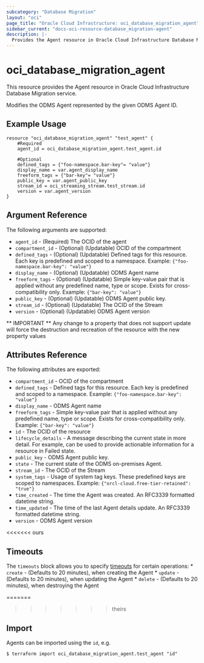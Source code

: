 ```yaml
---
subcategory: "Database Migration"
layout: "oci"
page_title: "Oracle Cloud Infrastructure: oci_database_migration_agent"
sidebar_current: "docs-oci-resource-database_migration-agent"
description: |-
  Provides the Agent resource in Oracle Cloud Infrastructure Database Migration service
---
```


# oci_database_migration_agent
This resource provides the Agent resource in Oracle Cloud Infrastructure Database Migration service.

Modifies the ODMS Agent represented by the given ODMS Agent ID.

## Example Usage

```hcl
resource "oci_database_migration_agent" "test_agent" {
	#Required
	agent_id = oci_database_migration_agent.test_agent.id

	#Optional
	defined_tags = {"foo-namespace.bar-key"= "value"}
	display_name = var.agent_display_name
	freeform_tags = {"bar-key"= "value"}
	public_key = var.agent_public_key
	stream_id = oci_streaming_stream.test_stream.id
	version = var.agent_version
}
```

## Argument Reference

The following arguments are supported:

* `agent_id` - (Required) The OCID of the agent 
* `compartment_id` - (Optional) (Updatable) OCID of the compartment 
* `defined_tags` - (Optional) (Updatable) Defined tags for this resource. Each key is predefined and scoped to a namespace. Example: `{"foo-namespace.bar-key": "value"}` 
* `display_name` - (Optional) (Updatable) ODMS Agent name 
* `freeform_tags` - (Optional) (Updatable) Simple key-value pair that is applied without any predefined name, type or scope. Exists for cross-compatibility only. Example: `{"bar-key": "value"}` 
* `public_key` - (Optional) (Updatable) ODMS Agent public key. 
* `stream_id` - (Optional) (Updatable) The OCID of the Stream 
* `version` - (Optional) (Updatable) ODMS Agent version 


** IMPORTANT **
Any change to a property that does not support update will force the destruction and recreation of the resource with the new property values

## Attributes Reference

The following attributes are exported:

* `compartment_id` - OCID of the compartment 
* `defined_tags` - Defined tags for this resource. Each key is predefined and scoped to a namespace. Example: `{"foo-namespace.bar-key": "value"}` 
* `display_name` - ODMS Agent name 
* `freeform_tags` - Simple key-value pair that is applied without any predefined name, type or scope. Exists for cross-compatibility only. Example: `{"bar-key": "value"}` 
* `id` - The OCID of the resource 
* `lifecycle_details` - A message describing the current state in more detail. For example, can be used to provide actionable information for a resource in Failed state. 
* `public_key` - ODMS Agent public key. 
* `state` - The current state of the ODMS on-premises Agent. 
* `stream_id` - The OCID of the Stream 
* `system_tags` - Usage of system tag keys. These predefined keys are scoped to namespaces. Example: `{"orcl-cloud.free-tier-retained": "true"}` 
* `time_created` - The time the Agent was created. An RFC3339 formatted datetime string. 
* `time_updated` - The time of the last Agent details update. An RFC3339 formatted datetime string. 
* `version` - ODMS Agent version 

<<<<<<< ours
## Timeouts

The `timeouts` block allows you to specify [timeouts](https://registry.terraform.io/providers/oracle/oci/latest/docs/guides/changing_timeouts) for certain operations:
	* `create` - (Defaults to 20 minutes), when creating the Agent
	* `update` - (Defaults to 20 minutes), when updating the Agent
	* `delete` - (Defaults to 20 minutes), when destroying the Agent


=======
>>>>>>> theirs
## Import

Agents can be imported using the `id`, e.g.

```
$ terraform import oci_database_migration_agent.test_agent "id"
```


